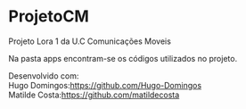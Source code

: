 # ProjetoCM
Projeto Lora 1 da U.C Comunicações Moveis  
  
  Na pasta apps encontram-se os códigos utilizados no projeto. 
  

Desenvolvido com:  
Hugo Domingos:https://github.com/Hugo-Domingos  
Matilde Costa:https://github.com/matildecosta  
